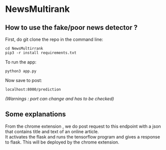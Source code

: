 # NewsMultirank

## How to use the fake/poor news detector ?

First, do git clone the repo in the command line:

```git clone repo
cd NewsMultirrank
pip3 -r install requirements.txt 
```

To run the app:
```./server 
python3 app.py
```
Now save to post:
```
localhost:8000/prediction
```
*(Warnings : port can change and has to be checked)*

## Some explanations

From the chrome extension , we do post request to this endpoint with a json that contains title and text of an online article.  
It activates the flask and runs the tensorflow program and gives a response to flask. This will be deployed by the chrome extension.
 
 
 
